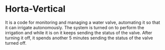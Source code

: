 # Horta-Vertical
It is a code for monitoring and managing a water valve, automating it so that it can irrigate autonomously. The system is turned on to perform the irrigation and while it is on it keeps sending the status of the valve. After turning it off, it spends another 5 minutes sending the status of the valve turned off.
